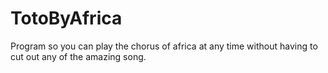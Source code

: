 # TotoByAfrica
Program so you can play the chorus of africa at any time without having to cut out any of the amazing song.
